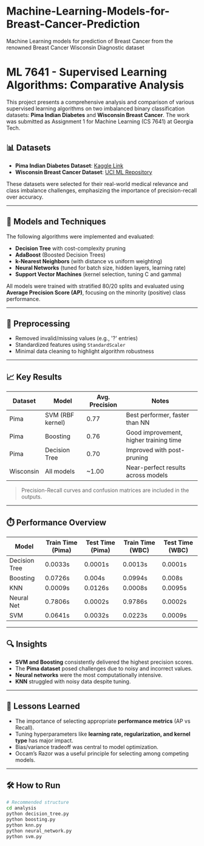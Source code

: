 # Machine-Learning-Models-for-Breast-Cancer-Prediction
Machine Learning models for prediction of Breast Cancer from the renowned Breast Cancer Wisconsin Diagnostic dataset
# ML 7641 - Supervised Learning Algorithms: Comparative Analysis

This project presents a comprehensive analysis and comparison of various supervised learning algorithms on two imbalanced binary classification datasets: **Pima Indian Diabetes** and **Wisconsin Breast Cancer**. The work was submitted as Assignment 1 for Machine Learning (CS 7641) at Georgia Tech.

## 📊 Datasets

- **Pima Indian Diabetes Dataset**: [Kaggle Link](https://www.kaggle.com/datasets/uciml/pima-indians-diabetes-database)
- **Wisconsin Breast Cancer Dataset**: [UCI ML Repository](https://doi.org/10.24432/C5DW2B)

These datasets were selected for their real-world medical relevance and class imbalance challenges, emphasizing the importance of precision-recall over accuracy.

---

## 🧪 Models and Techniques

The following algorithms were implemented and evaluated:

- **Decision Tree** with cost-complexity pruning
- **AdaBoost** (Boosted Decision Trees)
- **k-Nearest Neighbors** (with distance vs uniform weighting)
- **Neural Networks** (tuned for batch size, hidden layers, learning rate)
- **Support Vector Machines** (kernel selection, tuning C and gamma)

All models were trained with stratified 80/20 splits and evaluated using **Average Precision Score (AP)**, focusing on the minority (positive) class performance.

---

## 🧼 Preprocessing

- Removed invalid/missing values (e.g., '?' entries)
- Standardized features using `StandardScaler`
- Minimal data cleaning to highlight algorithm robustness

---

## 📈 Key Results

| Dataset   | Model            | Avg. Precision | Notes                                  |
|-----------|------------------|----------------|----------------------------------------|
| Pima      | SVM (RBF kernel) | 0.77           | Best performer, faster than NN         |
| Pima      | Boosting         | 0.76           | Good improvement, higher training time |
| Pima      | Decision Tree    | 0.70           | Improved with post-pruning             |
| Wisconsin | All models       | ~1.00          | Near-perfect results across models     |

> Precision-Recall curves and confusion matrices are included in the outputs.

---

## ⏱️ Performance Overview

| Model     | Train Time (Pima) | Test Time (Pima) | Train Time (WBC) | Test Time (WBC) |
|-----------|------------------|------------------|------------------|-----------------|
| Decision Tree | 0.0033s      | 0.0001s          | 0.0013s          | 0.0001s         |
| Boosting       | 0.0726s      | 0.004s           | 0.0994s          | 0.008s          |
| KNN            | 0.0009s      | 0.0126s          | 0.0008s          | 0.0095s         |
| Neural Net     | 0.7806s      | 0.0002s          | 0.9786s          | 0.0002s         |
| SVM            | 0.0641s      | 0.0032s          | 0.0223s          | 0.0009s         |

---

## 🔍 Insights

- **SVM and Boosting** consistently delivered the highest precision scores.
- The **Pima dataset** posed challenges due to noisy and incorrect values.
- **Neural networks** were the most computationally intensive.
- **KNN** struggled with noisy data despite tuning.

---

## 🧠 Lessons Learned

- The importance of selecting appropriate **performance metrics** (AP vs Recall).
- Tuning hyperparameters like **learning rate, regularization, and kernel type** has major impact.
- Bias/variance tradeoff was central to model optimization.
- Occam’s Razor was a useful principle for selecting among competing models.

---

## 🛠️ How to Run

```bash
# Recommended structure
cd analysis
python decision_tree.py
python boosting.py
python knn.py
python neural_network.py
python svm.py
